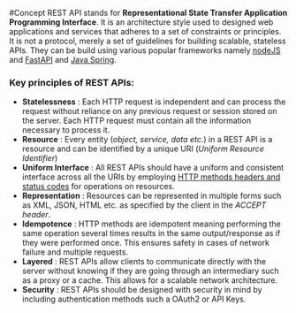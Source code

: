 #Concept 
REST API stands for __Representational State Transfer Application Programming Interface__.
It is an architecture style used to designed web applications and services that adheres to a set of constraints or principles. It is not a protocol, merely a set of guidelines for building scalable, stateless APIs. They can be build using various popular frameworks namely [nodeJS](RestAPI%20in%20JS) and [FastAPI](FastAPI) and [Java Spring](JAVA%20Spring(boot)).

### Key principles of REST APIs:
- __Statelessness__ : Each HTTP request is independent and can process the request without reliance on any previous request or session stored on the server. Each HTTP request must contain all the information necessary to process it.
- __Resource__ : Every entity (_object, service, data etc._) in a REST API is a resource and can be identified by a unique URI (_Uniform Resource Identifier_)
- __Uniform Interface__ : All REST APIs should have a uniform and consistent interface across all the URIs by employing [HTTP methods headers and status codes](HTTP%20cheatsheet) for operations on resources.
- __Representation__ : Resources can be represented in multiple forms such as XML, JSON, HTML etc. as specified by the client in the _ACCEPT header_.
- __Idempotence__ : HTTP methods are idempotent meaning performing the same operation several times results in the same output/response as if they were performed once. This ensures safety in cases of network failure and multiple requests.
- __Layered__ : REST APIs allow clients to communicate directly with the server without knowing if they are going through an intermediary such as a proxy or a cache. This allows for a scalable network architecture.
- __Security__ : REST APIs should be designed with security in mind by including authentication methods such a OAuth2 or API Keys.